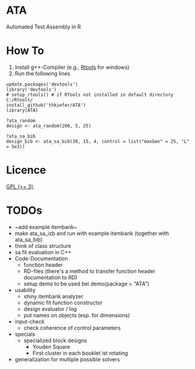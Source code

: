 # ATA
Automated Test Assembly in R

# How To

1. Install g++-Compiler (e.g., 
[Rtools](https://cran.r-project.org/bin/windows/Rtools/) for windows)
2. Run the following lines

```{r}
update.packages('devtools')
library('devtools')
# setup_rtools() # if RTools not installed in default directory C:/Rtools/
install_github('thkiefer/ATA')
library(ATA)

?ata_random
design <- ata_random(200, 5, 25) 

?ata_sa_bib
design_bib <- ata_sa_bib(30, 15, 4, control = list("maxGen" = 25, "L" = 5e3))
``` 

# Licence

[GPL (>= 3)](http://www.gnu.org/licenses/gpl-3.0.en.html).

# TODOs

* ~add example itembank~
* make ata_sa_izb and run with example itembank (together with ata_sa_bib)
* think of class structure
* sa fit evaluation in C++
* Code-Documentation
    + function header
    + RD-files (there's a method to transfer function header documentation to 
    RD) 
    + setup demo to be used bei demo(package = "ATA")
* usability
    + shiny itembank analyzer
    + dynamic fit function constructor
    + design evaluator / log
    + put names on objects (esp. for dimensions)
* input-check
    + check coherence of control parameters
* specials
    + specialized block designs
        - Youden Square
        - First cluster in each booklet ist rotating
* generalization for multiple possible solvers